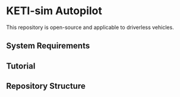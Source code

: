 # KETI-sim Autopilot

This repository is open-source and applicable to driverless vehicles.

## System Requirements

## Tutorial

## Repository Structure

